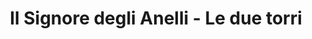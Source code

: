 ---
layout: post
title: Il Signore degli Anelli - Le due torri
director: Peter Jackson
year: 2002
cover: https://images.mubicdn.net/images/film/2110/cache-94418-1573625270/image-w1280.jpg
imdb_id: tt0167261
---